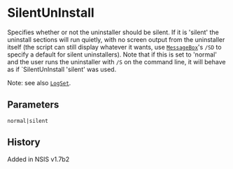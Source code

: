 # SilentUnInstall

Specifies whether or not the uninstaller should be silent. If it is 'silent' the uninstall sections will run quietly, with no screen output from the uninstaller itself (the script can still display whatever it wants, use [`MessageBox`][1]'s `/SD` to specify a default for silent uninstallers). Note that if this is set to 'normal' and the user runs the uninstaller with `/S` on the command line, it will behave as if `SilentUnInstall 'silent' was used.

Note: see also [`LogSet`][2].

## Parameters

    normal|silent

## History

Added in NSIS v1.7b2

[1]: MessageBox.md
[2]: LogSet.md
